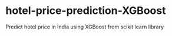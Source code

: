 # hotel-price-prediction-XGBoost
Predict hotel price in India using XGBoost from scikit learn library
